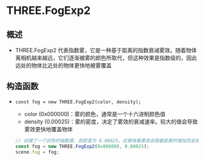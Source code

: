 # THREE.FogExp2

## 概述

+ THREE.FogExp2 代表指数雾，它是一种基于距离的指数衰减雾效。随着物体离相机越来越远，它们逐渐被雾的颜色所取代，但这种效果是指数级的，因此远处的物体比近处的物体更快地被雾覆盖

## 构造函数

+ `const fog = new THREE.FogExp2(color, density);`

  + color (0x000000)：雾的颜色，通常是一个十六进制颜色值
  + density (0.00025)：雾的密度，决定了雾效的衰减速率。较大的值会导致雾效更快地覆盖物体

  ```js
  // 创建了一个灰色的指数雾，其密度为 0.00025，这意味着雾效会随着距离的增加而呈指数级增加
  const fog = new THREE.FogExp2(0x808080, 0.00025);
  scene.fog = fog;
  ```



